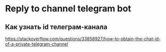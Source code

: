 # Reply to channel telegram bot


## Как узнать id телеграм-канала

https://stackoverflow.com/questions/33858927/how-to-obtain-the-chat-id-of-a-private-telegram-channel
